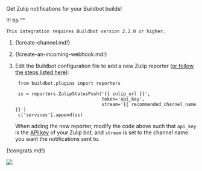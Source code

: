 Get Zulip notifications for your Buildbot builds!

!!! tip ""

    This integration requires Buildbot version 2.2.0 or higher.

1. {!create-channel.md!}

1. {!create-an-incoming-webhook.md!}

1. Edit the Buildbot configuration file to add a new Zulip reporter
 ([or follow the steps listed here][1]):

        from buildbot.plugins import reporters

        zs = reporters.ZulipStatusPush('{{ zulip_url }}',
                                       token='api_key',
                                       stream='{{ recommended_channel_name }}')
        c['services'].append(zs)

    When adding the new reporter, modify the code above such that `api_key`
    is the [API key](/api/api-keys#get-a-bots-api-key) of your Zulip bot,
    and `stream` is set to the channel name you want the notifications sent to.

[1]: https://docs.buildbot.net/latest/manual/configuration/reporters/zulip_status.html

{!congrats.md!}

![](/static/images/integrations/buildbot/001.png)
